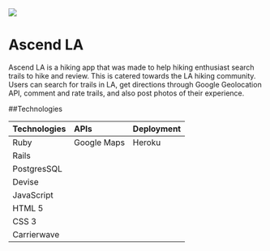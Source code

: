<img src="http://i.imgur.com/HRj9oRq.png">

# Ascend LA 
Ascend LA is a hiking app that was made to help hiking enthusiast search trails to hike and review. This is catered towards the LA hiking community. Users can search for trails in LA, get directions through Google Geolocation API, comment and rate trails, and also post photos of their experience.

##Technologies


| Technologies  | APIs   	    | Deployment |
| ------------- |:------------| -----------|
| Ruby     	    | Google Maps | Heroku	   |
| Rails       	|             |            |
| PostgresSQL 	|       			|    	   	   |
| Devise  	    |      			  |    	   	   |
| JavaScript		| 			      |    	   	   |
| HTML 5     	  |      			  |    	   	   |
| CSS 3 	      |      			  |    	   	   |
| Carrierwave   |             |            |


